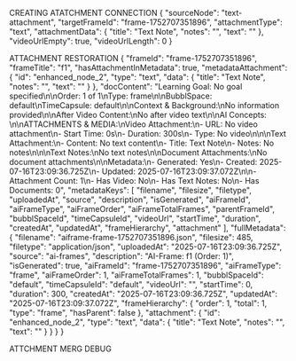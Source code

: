 CREATING ATATCHMENT CONNECTION 
{
    "sourceNode": "text-attachment",
    "targetFrameId": "frame-1752707351896",
    "attachmentType": "text",
    "attachmentData": {
        "title": "Text Note",
        "notes": "",
        "text": ""
    },
    "videoUrlEmpty": true,
    "videoUrlLength": 0
}


ATTACHMENT RESTORATION
{
    "frameId": "frame-1752707351896",
    "frameTitle": "f1",
    "hasAttachmentInMetadata": true,
    "metadataAttachment": {
        "id": "enhanced_node_2",
        "type": "text",
        "data": {
            "title": "Text Note",
            "notes": "",
            "text": ""
        }
    },
    "docContent": "Learning Goal: No goal specified\n\nOrder: 1 of 1\nType: frame\n\nBubblSpace: default\nTimeCapsule: default\n\nContext & Background:\nNo information provided\n\nAfter Video Content:\nNo after video text\n\nAI Concepts: \n\nATTACHMENTS & MEDIA:\nVideo Attachment:\n- URL: No video attachment\n- Start Time: 0s\n- Duration: 300s\n- Type: No video\n\n\nText Attachment:\n- Content: No text content\n- Title: Text Note\n- Notes: No notes\n\n\nText Notes:\nNo text notes\n\nDocument Attachments:\nNo document attachments\n\nMetadata:\n- Generated: Yes\n- Created: 2025-07-16T23:09:36.725Z\n- Updated: 2025-07-16T23:09:37.072Z\n\n- Attachment Count: 1\n- Has Video: No\n- Has Text Notes: No\n- Has Documents: 0",
    "metadataKeys": [
        "filename",
        "filesize",
        "filetype",
        "uploadedAt",
        "source",
        "description",
        "isGenerated",
        "aiFrameId",
        "aiFrameType",
        "aiFrameOrder",
        "aiFrameTotalFrames",
        "parentFrameId",
        "bubblSpaceId",
        "timeCapsuleId",
        "videoUrl",
        "startTime",
        "duration",
        "createdAt",
        "updatedAt",
        "frameHierarchy",
        "attachment"
    ],
    "fullMetadata": {
        "filename": "aiframe-frame-1752707351896.json",
        "filesize": 485,
        "filetype": "application/json",
        "uploadedAt": "2025-07-16T23:09:36.725Z",
        "source": "ai-frames",
        "description": "AI-Frame: f1 (Order: 1)",
        "isGenerated": true,
        "aiFrameId": "frame-1752707351896",
        "aiFrameType": "frame",
        "aiFrameOrder": 1,
        "aiFrameTotalFrames": 1,
        "bubblSpaceId": "default",
        "timeCapsuleId": "default",
        "videoUrl": "",
        "startTime": 0,
        "duration": 300,
        "createdAt": "2025-07-16T23:09:36.725Z",
        "updatedAt": "2025-07-16T23:09:37.072Z",
        "frameHierarchy": {
            "order": 1,
            "total": 1,
            "type": "frame",
            "hasParent": false
        },
        "attachment": {
            "id": "enhanced_node_2",
            "type": "text",
            "data": {
                "title": "Text Note",
                "notes": "",
                "text": ""
            }
        }
    }
}


ATTCHMENT MERG DEBUG 